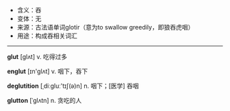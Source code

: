 - <span class="definition">含义：吞</span>
- <span class="definition">变体：无</span>
- <span class="definition">来源：古法语单词glotir（意为to swallow greedily，即狼吞虎咽）</span>
- <span class="definition">用途：构成吞相关词汇</span>

---

<span class="vocabulary">**glut**</span> [ɡlʌt] v. 吃得过多

<span class="vocabulary">**englut**</span> [ɪn'ɡlʌt] v. 咽下，吞下   

<span class="vocabulary">**deglutition**</span> [ˌdiːgluː'tɪʃ(ə)n] n. 咽下；[医学] 吞咽

<span class="vocabulary">**glutton**</span> [ˈɡlʌtn] n. 贪吃的人

